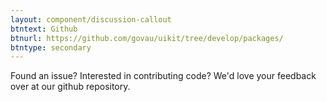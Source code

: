 ```yaml
---
layout: component/discussion-callout
btntext: Github
btnurl: https://github.com/govau/uikit/tree/develop/packages/
btntype: secondary
---
```


 Found an issue? Interested in contributing code? We'd love your feedback over at our github repository.
